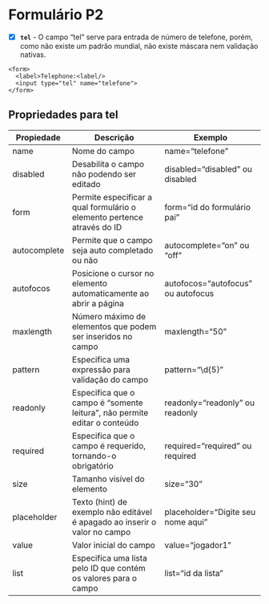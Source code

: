 # Formulário P2

- [X] **`tel`** - O campo “tel” serve para entrada de número de telefone, porém, como não existe um padrão mundial, não existe
máscara nem validação nativas.

```
<form>
  <label>Telephone:<label/>
  <input type="tel" name="telefone">
</form>
```

## Propriedades para tel

Propiedade      | Descrição                                                                   | Exemplo
----------------|-----------------------------------------------------------------------------|---------------------------------------
name            | Nome do campo                                                               | name=“telefone”
disabled        | Desabilita o campo não podendo ser editado                                  | disabled=“disabled” ou disabled
form            | Permite especificar a qual formulário o elemento pertence através do ID     | form=“id do formulário pai”
autocomplete    | Permite que o campo seja auto completado ou não                             | autocomplete=“on” ou “off”
autofocos       | Posicione o cursor no elemento automaticamente ao abrir a página            | autofocos=“autofocus” ou autofocus
maxlength       | Número máximo de elementos que podem ser inseridos no campo                 | maxlength=“50”
pattern         | Especifica uma expressão para validação do campo                            | pattern=“\d{5}”
readonly        | Especifica que o campo é “somente leitura”, não permite editar o conteúdo   | readonly=“readonly” ou readonly
required        | Especifica que o campo é requerido, tornando-o obrigatório                  | required=“required” ou required
size            | Tamanho visível do elemento                                                 | size=“30”
placeholder     | Texto (hint) de exemplo não editável é apagado ao inserir o valor no campo  | placeholder=“Digite seu nome aqui”
value           | Valor inicial do campo                                                      | value=“jogador1”
list            | Especifica uma lista pelo ID que contém os valores para o campo             | list=“id da lista”
